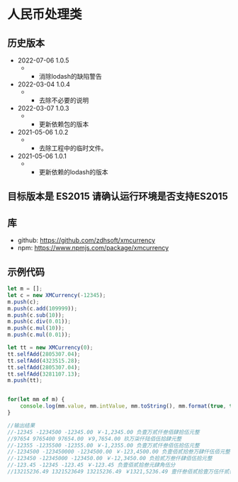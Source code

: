 # 人民币处理类

## 历史版本
- 2022-07-06 1.0.5
  - * 消除lodash的缺陷警告
- 2022-03-04 1.0.4
  - * 去除不必要的说明
- 2022-03-07 1.0.3
  - * 更新依赖包的版本
- 2021-05-06 1.0.2
  - * 去除工程中的临时文件。
- 2021-05-06 1.0.1
  - * 更新依赖的lodash的版本

## 目标版本是 ES2015 请确认运行环境是否支持ES2015

## 库
- github: https://github.com/zdhsoft/xmcurrency
- npm: https://www.npmjs.com/package/xmcurrency

## 示例代码
```js
let m = [];
let c = new XMCurrency(-12345);
m.push(c);
m.push(c.add(109999));
m.push(c.sub(10));
m.push(c.div(0.01));
m.push(c.mul(10));
m.push(c.mul(0.01));

let tt = new XMCurrency(0);
tt.selfAdd(2805307.04);
tt.selfAdd(4323515.28);
tt.selfAdd(2805307.04);
tt.selfAdd(3281107.13);
m.push(tt);


for(let mm of m) {
    console.log(mm.value, mm.intValue, mm.toString(), mm.format(true, true), mm.Chinese());
}

//输出结果
//-12345 -1234500 -12345.00 ￥-1,2345.00 负壹万贰仟叁佰肆拾伍元整
//97654 9765400 97654.00 ￥9,7654.00 玖万柒仟陆佰伍拾肆元整
//-12355 -1235500 -12355.00 ￥-1,2355.00 负壹万贰仟叁佰伍拾伍元整
//-1234500 -123450000 -1234500.00 ￥-123,4500.00 负壹佰贰拾叁万肆仟伍佰元整
//-123450 -12345000 -123450.00 ￥-12,3450.00 负拾贰万叁仟肆佰伍拾元整
//-123.45 -12345 -123.45 ￥-123.45 负壹佰贰拾叁元肆角伍分
//13215236.49 1321523649 13215236.49 ￥1321,5236.49 壹仟叁佰贰拾壹万伍仟贰佰叁拾陆元肆角玖分
```
